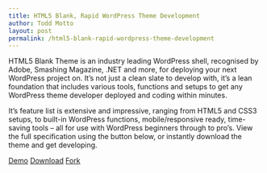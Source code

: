 ```yaml
---
title: HTML5 Blank, Rapid WordPress Theme Development
author: Todd Motto
layout: post
permalink: /html5-blank-rapid-wordpress-theme-development
---
```


HTML5 Blank Theme is an industry leading WordPress shell, recognised by Adobe, Smashing Magazine, .NET and more, for deploying your next WordPress project on. It’s not just a clean slate to develop with, it’s a lean foundation that includes various tools, functions and setups to get any WordPress theme developer deployed and coding within minutes.

It’s feature list is extensive and impressive, ranging from HTML5 and CSS3 setups, to built-in WordPress functions, mobile/responsive ready, time-saving tools – all for use with WordPress beginners through to pro’s. View the full specification using the button below, or instantly download the theme and get developing.

<div class="download-demo-box">
	<a href="//demo.html5blank.com" onclick="_gaq.push(['_trackEvent', 'Click', 'Demo HTML5 Blank', 'HTML5 Blank Demo']);">Demo</a>
	<a href="//github.com/toddmotto/html5blank/archive/master.zip" onclick="_gaq.push(['_trackEvent', 'Click', 'Download HTML5 Blank', 'HTML5 Blank Download']);">Download</a>
	<a href="//github.com/toddmotto/html5blank" onclick="_gaq.push(['_trackEvent', 'Click', 'Fork HTML5 Blank', 'HTML5 Blank Fork']);">Fork</a>
</div>